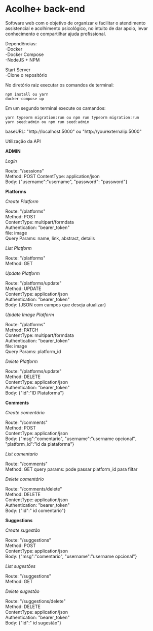 # Acolhe+ back-end
Software web com o objetivo de organizar e facilitar o atendimento assistencial e acolhimento psicológico, no intuito de dar apoio, levar conhecimento e compartilhar ajuda profissional.

Dependências:\
-Docker\
-Docker Compose\
-NodeJS + NPM

Start Server\
-Clone o repositório

No diretório raiz executar os comandos de terminal:

    npm install ou yarn
    docker-compose up

Em um segundo terminal execute os camandos:

    yarn typeorm migration:run ou npm run typeorm migration:run
    yarn seed:admin ou npm run seed:admin

baseURL: "http://localhost:5000" ou "http://yourexternalip:5000"

Utilização da API

**ADMIN**

  *Login*

  Route: "/sessions"\
  Method: POST
  ContentType: application/json\
  Body: {"username":"username", "password": "password"}

**Platforms**

  *Create Platform*

  Route: "/platforms"\
  Method: POST\
  ContentType: multipart/formdata\
  Authentication: "bearer_token"\
  file: image\
  Query Params: name, link, abstract, details

  *List Platform*

  Route: "/platforms"\
  Method: GET

  *Update Platform*

  Route: "/platforms/update"\
  Method: UPDATE\
  ContentType: application/json\
  Authentication: "bearer_token"\
  Body: {JSON com campos que deseja atualizar}

  *Update Image Platform*

  Route: "/platforms"\
  Method: PATCH\
  ContentType: multipart/formdata\
  Authentication: "bearer_token"\
  file: image\
  Query Params: platform_id

  *Delete Platform*

  Route: "/platforms/update"\
  Method: DELETE\
  ContentType: application/json\
  Authentication: "bearer_token"\
  Body: {"id":"ID Plataforma"}

**Comments**

  *Create comentário*

  Route: "/comments"\
  Method: POST\
  ContentType: application/json\
  Body: {"msg":"comentario", "username":"username opcional", "platform_id":"id da plataforma"}

  *List comentario*

  Route: "/comments"\
  Method: GET
  query params: pode passar platform_id para filtar

  *Delete comentário*

  Route: "/comments/delete"\
  Method: DELETE\
  ContentType: application/json\
  Authentication: "bearer_token"\
  Body: {"id":" id comentario"}

**Suggestions**

  *Create sugestão*

  Route: "/suggestions"\
  Method: POST\
  ContentType: application/json\
  Body: {"msg":"comentario", "username":"username opcional"}

  *List sugestões*

  Route: "/suggestions"\
  Method: GET

  *Delete sugestão*

  Route: "/suggestions/delete"\
  Method: DELETE\
  ContentType: application/json\
  Authentication: "bearer_token"\
  Body: {"id":" id sugestão"}